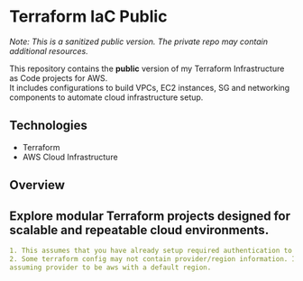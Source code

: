 # Terraform IaC Public

*Note: This is a sanitized public version. The private repo may contain additional resources.*

This repository contains the **public** version of my Terraform Infrastructure as Code projects for AWS.  
It includes configurations to build VPCs, EC2 instances, SG and networking components to automate cloud infrastructure setup.

## Technologies

- Terraform  
- AWS Cloud Infrastructure

## Overview

Explore modular Terraform projects designed for scalable and repeatable cloud environments.
---

```yaml
1. This assumes that you have already setup required authentication to your AWS account with relevant permission.
2. Some terraform config may not contain provider/region information. In such cases, please note, that the config property has been set on the config file
assuming provider to be aws with a default region.
```

